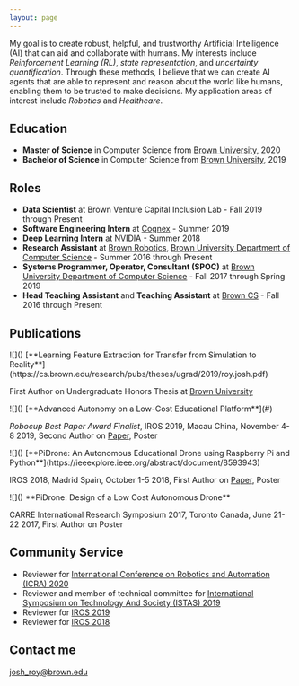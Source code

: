 ```yaml
---
layout: page
---
```


My goal is to create robust, helpful, and trustworthy Artificial Intelligence (AI) that can aid and collaborate with humans. My interests include _Reinforcement Learning (RL)_, _state representation_, and _uncertainty quantification_. Through these methods, I believe that we can create AI agents that are able to represent and reason about the world like humans, enabling them to be trusted to make decisions. My application areas of interest include _Robotics_ and _Healthcare_.

## Education

- **Master of Science** in Computer Science from [Brown University](http://brown.edu), 2020
- **Bachelor of Science** in Computer Science from [Brown University](http://brown.edu), 2019

## Roles

- **Data Scientist** at Brown Venture Capital Inclusion Lab - Fall 2019 through Present
- **Software Engineering Intern** at [Cognex](http://cognex.com) - Summer 2019
- **Deep Learning Intern** at [NVIDIA](http://nvidia.com) - Summer 2018
- **Research Assistant** at [Brown Robotics](http://robotics.cs.brown.edu), [Brown University Department of Computer Science](http://cs.brown.edu) - Summer 2016 through Present
- **Systems Programmer, Operator, Consultant (SPOC)** at [Brown University Department of Computer Science](http://cs.brown.edu) - Fall 2017 through Spring 2019
- **Head Teaching Assistant** and **Teaching Assistant** at [Brown CS](http://cs.brown.edu) - Fall 2016 through Present

## Publications

<hline>
![]() [**Learning Feature Extraction for Transfer from Simulation to Reality**](https://cs.brown.edu/research/pubs/theses/ugrad/2019/roy.josh.pdf) 
   
   First Author on Undergraduate Honors Thesis at [Brown University](brown.edu)
<hline>

<hline>
![]() [**Advanced Autonomy on a Low-Cost Educational Platform**](#) 
   
   _Robocup Best Paper Award Finalist_, IROS 2019, Macau China, November 4-8 2019, Second Author on [Paper](#), Poster
<hline>

<hline>
![]() [**PiDrone: An Autonomous Educational Drone using Raspberry Pi and Python**](https://ieeexplore.ieee.org/abstract/document/8593943) 
   
   IROS 2018, Madrid Spain, October 1-5 2018, First Author on [Paper](http://h2r.cs.brown.edu/wp-content/uploads/pidrone18.pdf), Poster
<hline>

<hline>
![]() **PiDrone: Design of a Low Cost Autonomous Drone**
   
   CARRE International Research Symposium 2017, Toronto Canada, June 21-22 2017, First Author on Poster
<hline>

## Community Service

- Reviewer for [International Conference on Robotics and Automation (ICRA) 2020](#)
- Reviewer and member of technical committee for [International Symposium on Technology And Society (ISTAS) 2019](#)
- Reviewer for [IROS 2019](#)
- Reviewer for [IROS 2018](#)

## Contact me

[josh_roy@brown.edu](mailto:josh_roy@brown.edu)

